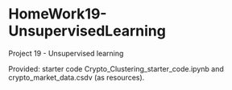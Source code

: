 # HomeWork19-UnsupervisedLearning

Project 19 - Unsupervised learning

Provided: starter code Crypto_Clustering_starter_code.ipynb and crypto_market_data.csdv (as resources).